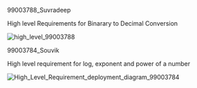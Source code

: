 99003788_Suvradeep

High level Requirements for Binarary to Decimal Conversion

![high_level_99003788](https://user-images.githubusercontent.com/78849542/107884624-03e46800-6f1c-11eb-87e1-16669b910eeb.png)


99003784_Souvik

High level requirement for log, exponent and power of a number

![High_Level_Requirement_deployment_diagram_99003784](https://user-images.githubusercontent.com/78857077/107885450-65a6d100-6f20-11eb-8dd8-9c5c7467bbf4.png)
